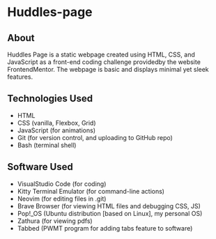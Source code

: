 # Huddles-page

## About 
Huddles Page is a static webpage created using HTML, CSS, and JavaScript as a front-end coding challenge providedby the website FrontendMentor. The webpage is basic and displays minimal yet sleek features. 


## Technologies Used
- HTML 
- CSS (vanilla, Flexbox, Grid)
- JavaScript (for animations)
- Git (for version control, and uploading to GitHub repo)
- Bash (terminal shell)

## Software Used
- VisualStudio Code (for coding)
- Kitty Terminal Emulator (for command-line actions)
- Neovim (for editing files in .git)
- Brave Browser (for viewing HTML files and debugging CSS, JS)
- Pop!\_OS (Ubuntu distribution [based on Linux], my personal OS)
- Zathura (for viewing pdfs)
- Tabbed (PWMT program for adding tabs feature to software)


